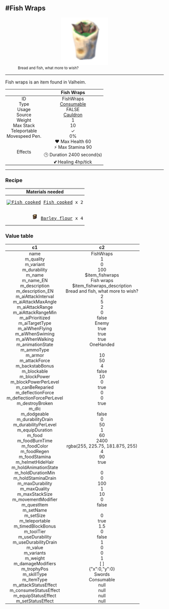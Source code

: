 <meta property="og:title" content="Fish Wraps - MoreValheim" /><meta property="og:type" content="website" /><meta property="og:image" content="/assets/fish_wraps.png" /><meta property="og:description" content="Fish Wraps is an item found in Valheim." /><meta name="theme-color" content="#546D78"><meta name="twitter:card" content="summary_large_image">
#Fish Wraps
-------------
<style>img {width:20px;}.tb {width:150px;display: block;margin-left: auto;margin-right: auto;}</style>

<style>.md-typeset table:not([class]) th:not([align]) {min-width:unset!important;}</style>
<style>td{padding:0em 0.3em!important;text-align:center!important;border-left:.05rem solid var(--md-default-fg-color--lightest)}</style>

<style>th{padding:0.1em 0.3em!important;text-align:center!important;font-weight:bold}</style>

<style>pre{text-align:right!important}</style>
<style>table tr td:first-child {border-left: 0;};</style>

<figure><img src="/assets/fish_wraps.png" class="tb" /><figcaption><small>Bread and fish, what more to wish?</small></figcaption></figure>

-------------

Fish wraps is an item found in Valheim.

|        | Fish Wraps              |
| ----------- | ------------------------------------ |
| ID |FishWraps
| Type | [Consumable](../../types/consumable)
| Usage | FALSE<br>
| Source | [Cauldron](../../item/cauldron)
| Weight | 1 |
| Max Stack | 10 |
| Teleportable | ✓
| Movespeed Pen. | 0%
| Effects | ❤️ Max Health 60<br>⚡ Max Stamina 90<br>🕒 Duration 2400 second(s) <br>💕 Healing 4hp/tick <br>

-------------

### Recipe

| Materials needed |
| - |
| <pre>[![Fish cooked](/assets/fish_cooked.png)](../../item/fish_cooked) [Fish cooked](../fish_cooked) x 2</pre> |
| <pre>[![Barley flour](/assets/barley_flour.png)](../../item/barley_flour) [Barley flour](../barley_flour) x 4</pre> |

### Value table
|c1|c2|
|----|----|
|name|FishWraps|
|m_quality|1|
|m_variant|0|
|m_durability|100|
|m_name|$item_fishwraps|
|m_name_EN|Fish wraps|
|m_description|$item_fishwraps_description|
|m_description_EN|Bread and fish, what more to wish?|
|m_aiAttackInterval|2|
|m_aiAttackMaxAngle|5|
|m_aiAttackRange|2|
|m_aiAttackRangeMin|0|
|m_aiPrioritized|false|
|m_aiTargetType|Enemy|
|m_aiWhenFlying|true|
|m_aiWhenSwiming|true|
|m_aiWhenWalking|true|
|m_animationState|OneHanded|
|m_ammoType||
|m_armor|10|
|m_attackForce|50|
|m_backstabBonus|4|
|m_blockable|false|
|m_blockPower|10|
|m_blockPowerPerLevel|0|
|m_canBeReparied|true|
|m_deflectionForce|0|
|m_deflectionForcePerLevel|0|
|m_destroyBroken|true|
|m_dlc||
|m_dodgeable|false|
|m_durabilityDrain|0|
|m_durabilityPerLevel|50|
|m_equipDuration|1|
|m_food|60|
|m_foodBurnTime|2400|
|m_foodColor|rgba(255, 225.75, 181.875, 255)|
|m_foodRegen|4|
|m_foodStamina|90|
|m_helmetHideHair|true|
|m_holdAnimationState||
|m_holdDurationMin|0|
|m_holdStaminaDrain|0|
|m_maxDurability|100|
|m_maxQuality|1|
|m_maxStackSize|10|
|m_movementModifier|0|
|m_questItem|false|
|m_setName||
|m_setSize|0|
|m_teleportable|true|
|m_timedBlockBonus|1.5|
|m_toolTier|0|
|m_useDurability|false|
|m_useDurabilityDrain|1|
|m_value|0|
|m_variants|0|
|m_weight|1|
|m_damageModifiers|[  ]|
|m_trophyPos|{"x":0,"y":0}|
|m_skillType|Swords|
|m_itemType|Consumable|
|m_attackStatusEffect|null|
|m_consumeStatusEffect|null|
|m_equipStatusEffect|null|
|m_setStatusEffect|null|
